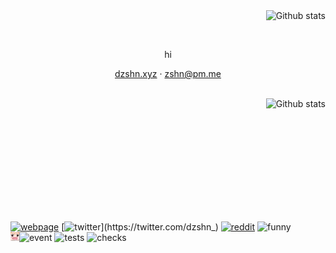 <img align="right" src="https://github-readme-stats.vercel.app/api?username=dzshn&theme=dark&bg_color=00000040&border_color=fed3ea&show_icons=true&hide_title=true&include_all_commits=true&disable_animations=true&count_private=true&hide_rank=true&line_height=20&icon_color=fed3ea" alt="Github stats">

<br> <br>

<p align="center">hi</p>

<p align="center">
  <a href="dzshn.xyz">dzshn.xyz</a> ·
  <a href="mailto:zshn@pm.me">zshn@pm.me</a>
</p>

<br>

<img align="right" src="https://github-readme-stats.vercel.app/api/top-langs?username=dzshn&theme=dark&bg_color=00000040&border_color=fed3ea&layout=compact&hide_title=true&langs_count=10" alt="Github stats">

<br>  <br>  <br>  <br>  <br>  <br>
---

[![webpage](https://img.shields.io/website?down_color=%23f4334a&down_message=no&label=ping&style=flat-square&up_color=%23def3ea&up_message=yes&url=https%3A%2F%2Fdzshn.xyz)](https://dzshn.xyz)
[![twitter](https://img.shields.io/twitter/follow/dzshn_?color=%23333&logo=twitter&logoColor=%23fff&style=flat-square&label=@dzshn_)](https://twitter.com/dzshn_)
[![reddit](https://img.shields.io/reddit/user-karma/combined/dzsh?color=%23333&logo=reddit&logoColor=%23fff&style=flat-square&label=u/dzsh)](https://reddit.com/u/dzsh)
![funny](https://img.shields.io/badge/sussus-amogus-fed3ea?style=flat-square)
![event](https://img.shields.io/badge/dynamic/json?color=333&label=last+event&query=0.created_at&url=https%3A%2F%2Fapi.github.com%2Fusers%2Fdzshn%2Fevents&style=flat-square)
![tests](https://img.shields.io/badge/tests-0_✔_|_483_✘-f42535?style=flat-square)
![checks](https://img.shields.io/badge/checks-12_pending-e4a530?style=flat-square)
<a href="https://stuff.dzshn.xyz/pain"><img src="umarucryjpg.png" align="left"></a>
